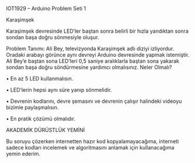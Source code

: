 IOT1929 – Arduino Problem Seti 1

Karaşimşek 

Karaşimşek devresinde LED’ler baştan sonra belirli bir hızla yandıktan sonra sondan başa doğru sönmesiyle oluşur.

Problem Tanımı:
Ali Bey, televizyonda Karaşimşek adlı diziyi izliyordur. Oradaki arabayı görünce aynı devreyi Arduino devresinde yapmak istemiştir. Ali Bey’e baştan sona LED’leri 0,5 saniye aralıklarla baştan sona yakarak sondan başa doğru söndürmesine yardımcı olmalısınız.
Neler Olmalı?

•	En az 5 LED kullanmalısın.

•	LED’lerin hepsi aynı süre yanıp sönmelidir.

•	Devrenin kodlarını, devre şemasını ve devrenin çalışır halindeki videoyu bizimle paylaşmalısın.

•	En pratik çözümü olmalıdır.

AKADEMİK DÜRÜSTLÜK YEMİNİ

Bu soruyu çözerken internetten hazır kod kopyalamayacağıma, interneti sadece kodları incelemek ve algoritmasını anlamak için kullanacağıma yemin ederim.
